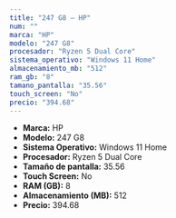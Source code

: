 ```yaml
---
title: "247 G8 — HP"
num: ""
marca: "HP"
modelo: "247 G8"
procesador: "Ryzen 5 Dual Core"
sistema_operativo: "Windows 11 Home"
almacenamiento_mb: "512"
ram_gb: "8"
tamano_pantalla: "35.56"
touch_screen: "No"
precio: "394.68"
---
```

<ul>
<li><strong>Marca:</strong> HP</li>
<li><strong>Modelo:</strong> 247 G8</li>
<li><strong>Sistema Operativo:</strong> Windows 11 Home</li>
<li><strong>Procesador:</strong> Ryzen 5 Dual Core </li>
<li><strong>Tamaño de pantalla:</strong> 35.56</li>
<li><strong>Touch Screen:</strong> No</li>
<li><strong>RAM (GB):</strong> 8</li>
<li><strong>Almacenamiento (MB):</strong> 512</li>
<li><strong>Precio:</strong> 394.68</li>
</ul>